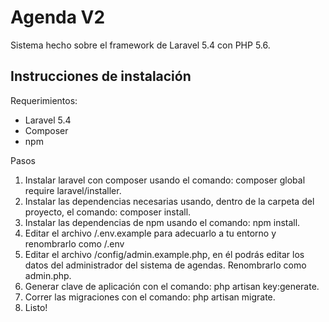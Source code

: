# Agenda V2
<p>
    Sistema hecho sobre el framework de Laravel 5.4 con PHP 5.6.
</p>

## Instrucciones de instalación

Requerimientos:
- Laravel 5.4
- Composer
- npm

Pasos
1. Instalar laravel con composer usando el comando: composer global require laravel/installer.
2. Instalar las dependencias necesarias usando, dentro de la carpeta del proyecto, el comando: composer install.
3. Instalar las dependencias de npm usando el comando: npm install.
4. Editar el archivo /.env.example para adecuarlo a tu entorno y renombrarlo como /.env
5. Editar el archivo /config/admin.example.php, en él podrás editar los datos del administrador del sistema de agendas. Renombrarlo como admin.php.
6. Generar clave de aplicación con el comando: php artisan key:generate.
7. Correr las migraciones con el comando: php artisan migrate.
8. Listo!
